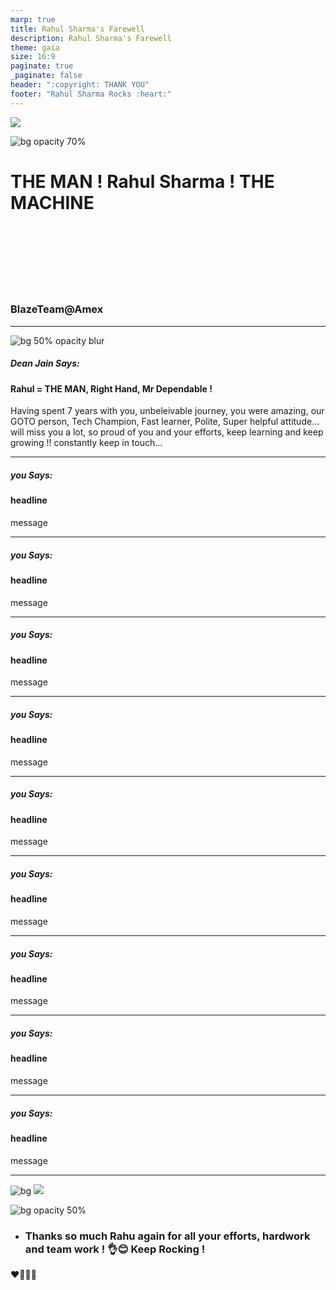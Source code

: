 ```yaml
---
marp: true
title: Rahul Sharma's Farewell
description: Rahul Sharma's Farewell
theme: gaia
size: 16:9
paginate: true
_paginate: false
header: ":copyright: THANK YOU"
footer: "Rahul Sharma Rocks :heart:"
---
```

![](#012)

![bg opacity 70%](http://img.picturequotes.com/2/542/541515/goodbye-quote-1.jpg)

# <!--fit--> THE MAN ! Rahul Sharma ! THE MACHINE

<br /> <br />
<br/><br/>
<br/><br/>

### BlazeTeam@Amex

<!-- This is presenter note. You can write down notes through HTML comment. -->
---
![bg 50% opacity blur](https://avatars.githubusercontent.com/deanjain)

##### Dean Jain Says:

#### Rahul = THE MAN, Right Hand, Mr Dependable !
Having spent 7 years with you, unbeleivable journey, you were amazing, our GOTO person, Tech Champion, Fast learner, Polite, Super helpful attitude... will miss you a lot, so proud of you and your efforts, keep learning and keep growing !! constantly keep in touch... 

<!-- _class: lead -->

<style scoped> { font-size:24px;}</style>
---

##### you Says:
####  headline
message 
<!-- _class: lead -->
<style scoped> { font-size:24px;}</style>
---

##### you Says:
####  headline
message 
<!-- _class: lead -->
<style scoped> { font-size:24px;}</style>
---

##### you Says:
####  headline
message 
<!-- _class: lead -->
<style scoped> { font-size:24px;}</style>
---

##### you Says:
####  headline
message 
<!-- _class: lead -->
<style scoped> { font-size:24px;}</style>
---

##### you Says:
####  headline
message 
<!-- _class: lead -->
<style scoped> { font-size:24px;}</style>
---

##### you Says:
####  headline
message 
<!-- _class: lead -->
<style scoped> { font-size:24px;}</style>
---

##### you Says:
####  headline
message 
<!-- _class: lead -->
<style scoped> { font-size:24px;}</style>
---

##### you Says:
####  headline
message 
<!-- _class: lead -->
<style scoped> { font-size:24px;}</style>
---

##### you Says:
####  headline
message 
<!-- _class: lead -->
<style scoped> { font-size:24px;}</style>
---
![bg](#123)
![](#fff)

![bg opacity 50%](https://dogtrainingobedienceschool.com/pic/4526090_full-missing-work-colleagues-quotes-goodbye-quotes.jpg)

- ### Thanks so much Rahu again for all your efforts, hardwork and team work ! :ok_hand::blush: Keep Rocking !

 :heart::purple_heart::green_heart::blue_heart: